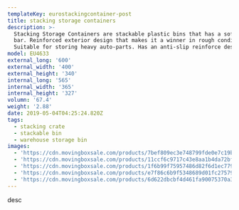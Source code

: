 ```yaml
---
templateKey: eurostackingcontainer-post
title: stacking storage containers
description: >-
  Stacking Storage Containers are stackable plastic bins that has a soft lifting
  bar. Reinforced exterior design that makes it a winner in rough conditions.
  Suitable for storing heavy auto-parts. Has an anti-slip reinforce design.
model: EU4633
external_long: '600'
external_width: '400'
external_height: '340'
internal_long: '565'
internal_width: '365'
internal_height: '327'
volumn: '67.4'
weight: '2.88'
date: 2019-05-04T04:25:24.820Z
tags:
  - stacking crate
  - stackable bin
  - warehouse storage bin
images:
  - 'https://cdn.movingboxsale.com/products/7bef809ec3e748799fde0e7c19b8aad0.jpg'
  - 'https://cdn.movingboxsale.com/products/11ccf6c9717c43e8aa1b4da72bf06128.jpg'
  - 'https://cdn.movingboxsale.com/products/1f6b99f75957486d82f6d1ec7790b0cc.jpg'
  - 'https://cdn.movingboxsale.com/products/e7f86c6b9f5348689d01fc27579f7473.jpg'
  - 'https://cdn.movingboxsale.com/products/6d622dbcbf4d461fa90075370a3b3166.jpg'
---
```

desc
